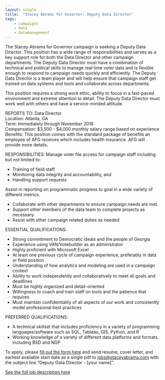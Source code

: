```yaml
---
layout: single
title:  "Stacey Abrams for Governor: Deputy Data Director"
tags: 
    - campaigns
    - data
    - datamanagement
---
```


The Stacey Abrams for Governor campaign is seeking a Deputy Data Director. This position has a wide range of responsibilities and serves as a key support role for both the Data Director and other campaign departments. The Deputy Data Director must have a combination of technical and political skills to manage real time voter data and is flexible
enough to respond to campaign needs quickly and efficiently. The Deputy Data Director is a team player and will help ensure that campaign staff get trained on data systems and tools and
collaborate across departments.

This position requires a strong work ethic, ability to focus in a fast-paced environment and extreme attention to detail. The Deputy Data Director must work well with others and have a service-minded attitude.

REPORTS TO: Data Director  
Location: Atlanta, GA  
Term: Immediately through November 2018  
Compensation: $3,500 - $4,000 monthly salary range based on experience
Benefits: This position comes with the standard package of benefits an employee of AFG receives which includes health insurance. AFG will provide more details.  

RESPONSIBILITIES:
Manage voter file access for campaign staff including but not limited to:
* Training of field staff
* Monitoring data integrity and accountability, and
* Handling support requests

Assist in reporting on programmatic progress to goal in a wide variety of different metrics.
* Collaborate with other departments to ensure campaign needs are met.
* Support other members of the data team to complete projects as necessary.
* Assist with other campaign related duties as needed

ESSENTIAL QUALIFICATIONS:
* Strong commitment to Democratic ideals and the people of Georgia
* Experience using VAN/Votebuilder as an administrator
* Highly proficient with Microsoft Excel
* At least one previous cycle of campaign experience, preferably in data or field position
* Understanding of how analytics and modeling are used in a campaign context
* Ability to work independently and collaboratively to meet all goals and deadlines
* Must be highly organized and detail-oriented
* Willingness to coach and train staff on tools and the patience that requires
* Must maintain confidentiality of all aspects of our work and consistently model professional best practices

PREFERRED QUALIFICATIONS:
* A technical skillset that includes proficiency in a variety of programming languages/software such as SQL, Tableau, GIS, Python, and R
* Working knowledge of a variety of different data platforms and formats, including BSD and NGP

To apply, please [fill out the form here](https://docs.google.com/forms/d/e/1FAIpQLSfycHdiuTPugOB_9GFI1nF0kyTPqu9OMiIAxE9r5eSmS4bqbg/viewform?usp=sf_link) and send resume, cover letter, and earliest available start
date as a single pdf to jobs@staceyabrams.com with the subject line “Deputy Data Director - [your name]”.

[See the full job description here](https://drive.google.com/file/d/0B9_aAEjlRGgQdVZTYXptQmc0aW9URjQ1cklmeWxSU1o2RzRN/view?usp=sharing)
